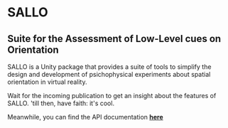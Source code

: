 # SALLO
## Suite for the Assessment of Low-Level cues on Orientation

SALLO is a Unity package that provides a suite of tools to simplify the design and development of psichophysical experiments about spatial orientation in virtual reality.

Wait for the incoming publication to get an insight about the features of SALLO. 'till then, have faith: it's cool.

Meanwhile, you can find the API documentation **[here](../blob/main/Documentation~/html/index.html)**
